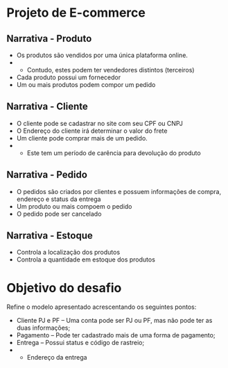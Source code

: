 # Projeto de E-commerce

## Narrativa - Produto
- Os produtos são vendidos por uma única plataforma online.
- - Contudo, estes podem ter vendedores distintos (terceiros)
- Cada produto possui um fornecedor
- Um ou mais produtos podem compor um pedido

## Narrativa - Cliente
- O cliente pode se cadastrar no site com seu CPF ou CNPJ
- O Endereço do cliente irá determinar o valor do frete
- Um cliente pode comprar mais de um pedido.
- - Este tem um período de carência para devolução do produto

## Narrativa - Pedido
- O pedidos são criados por clientes e possuem informações de compra, endereço e status da entrega
- Um produto ou mais compoem o pedido
- O pedido pode ser cancelado

## Narrativa - Estoque
- Controla a localização dos produtos
- Controla a quantidade em estoque dos produtos


#
# Objetivo do desafio
Refine o modelo apresentado acrescentando os seguintes pontos:
- Cliente PJ e PF – Uma conta pode ser PJ ou PF, mas não pode ter as duas informações;
- Pagamento – Pode ter cadastrado mais de uma forma de pagamento;
- Entrega – Possui status e código de rastreio;
- - Endereço da entrega
